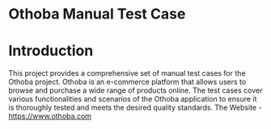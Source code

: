 # Othoba Manual Test Case
# Introduction
This project provides a comprehensive set of manual test cases for the Othoba project. Othoba is an e-commerce platform that allows users to browse and purchase a wide range of products online. The test cases cover various functionalities and scenarios of the Othoba application to ensure it is thoroughly tested and meets the desired quality standards. The Website - https://www.othoba.com
